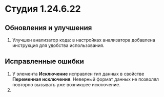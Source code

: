 # Студия 1.24.6.22

## Обновления и улучшения

1. Улучшен анализатор кода: в настройках анализатора добавлена инструкция для удобства использования. 

## Исправленные ошибки

1. У элемента **Исключение** исправлен тип данных в свойстве **Переменная исключения**. Неверный формат данных не позволял повторно вызывать уже возникшее исключение.
1.  



